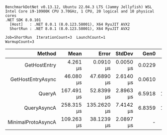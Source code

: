 ```

BenchmarkDotNet v0.13.12, Ubuntu 22.04.3 LTS (Jammy Jellyfish) WSL
Intel Core i9-10900K CPU 3.70GHz, 1 CPU, 20 logical and 10 physical cores
.NET SDK 8.0.101
  [Host]   : .NET 8.0.1 (8.0.123.58001), X64 RyuJIT AVX2
  ShortRun : .NET 8.0.1 (8.0.123.58001), X64 RyuJIT AVX2

Job=ShortRun  IterationCount=3  LaunchCount=1  
WarmupCount=3  

```
| Method             | Mean       | Error       | StdDev    | Gen0   | Gen1   | Allocated |
|-------------------:|-----------:|------------:|----------:|-------:|-------:|----------:|
| GetHostEntry       |   4.261 μs |   0.0910 μs | 0.0050 μs | 0.0229 |      - |     248 B |
| GetHostEntryAsync  |  46.080 μs |  47.6890 μs | 2.6140 μs | 0.0610 |      - |     656 B |
| QueryA             | 167.491 μs |  52.8399 μs | 2.8963 μs | 6.5918 | 1.4648 |   69698 B |
| QueryAsyncA        | 258.315 μs | 135.2620 μs | 7.4142 μs | 6.8359 | 1.4648 |   72325 B |
| MinimalProtoAsyncA | 109.263 μs |  38.1239 μs | 2.0897 μs |      - |      - |     306 B |
